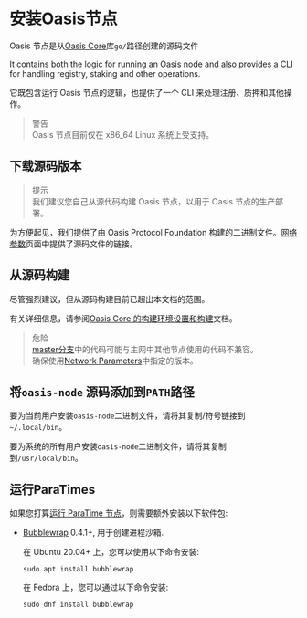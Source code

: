 # 安装Oasis节点

Oasis 节点是从[Oasis Core](https://github.com/oasisprotocol/oasis-core)库`go/`路径创建的源码文件

It contains both the logic for running an Oasis node and also provides a CLI for handling registry, staking and other operations.

它既包含运行 Oasis 节点的逻辑，也提供了一个 CLI 来处理注册、质押和其他操作。

> 警告  
Oasis 节点目前仅在 x86_64 Linux 系统上受支持。

## **下载源码版本**

> 提示  
我们建议您自己从源代码构建 Oasis 节点，以用于 Oasis 节点的生产部署。

为方便起见，我们提供了由 Oasis Protocol Foundation 构建的二进制文件。[网络参数](https://docs.oasis.dev/general/oasis-network/network-parameters)页面中提供了源码文件的链接。

## 从源码构建

尽管强烈建议，但从源码构建目前已超出本文档的范围。

有关详细信息，请参阅[Oasis Core 的构建环境设置和构建](https://docs.oasis.dev/oasis-core/development-setup/build-environment-setup-and-building)文档。

> 危险  
[master分支](https://github.com/oasisprotocol/oasis-core/tree/master/)中的代码可能与主网中其他节点使用的代码不兼容。  
确保使用[Network Parameters](https://docs.oasis.dev/general/oasis-network/network-parameters)中指定的版本。

## 将`oasis-node` 源码添加到`PATH`路径

要为当前用户安装`oasis-node`二进制文件，请将其复制/符号链接到`~/.local/bin`。

要为系统的所有用户安装`oasis-node`二进制文件，请将其复制到`/usr/local/bin`。

## 运行ParaTimes

如果您打算[运行 ParaTime 节点](https://docs.oasis.dev/general/run-a-node/set-up-your-node/run-a-paratime-node)，则需要额外安装以下软件包:

- [Bubblewrap](https://github.com/projectatomic/bubblewrap) 0.4.1+, 用于创建进程沙箱.
    
    在 Ubuntu 20.04+ 上，您可以使用以下命令安装:
    
    ```
    sudo apt install bubblewrap
    
    ```
    
    在 Fedora 上，您可以通过以下命令安装:
    
    ```
    sudo dnf install bubblewrap
    
    ```